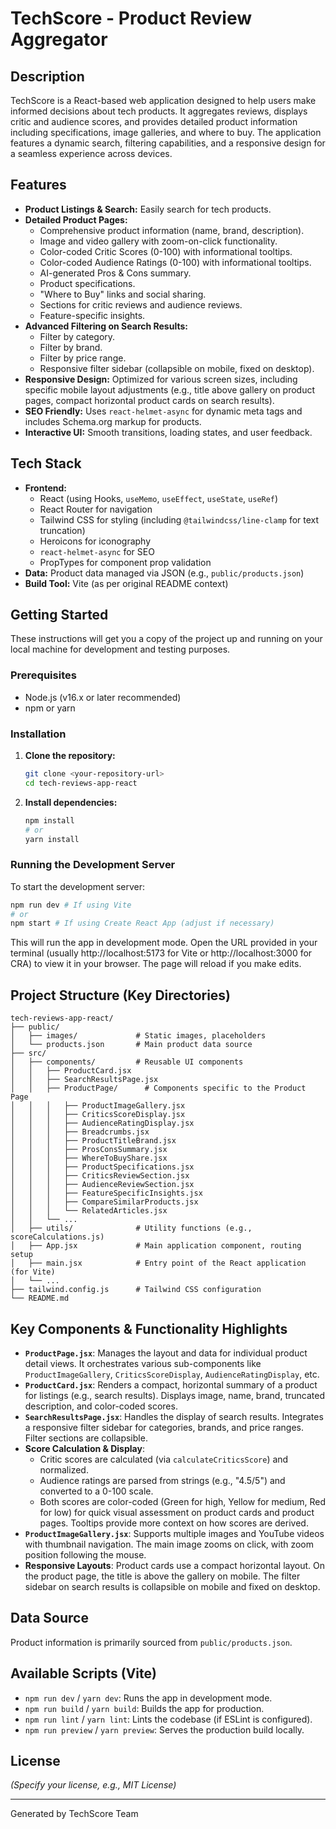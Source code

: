# TechScore - Product Review Aggregator

## Description

TechScore is a React-based web application designed to help users make informed decisions about tech products. It aggregates reviews, displays critic and audience scores, and provides detailed product information including specifications, image galleries, and where to buy. The application features a dynamic search, filtering capabilities, and a responsive design for a seamless experience across devices.

## Features

*   **Product Listings & Search:** Easily search for tech products.
*   **Detailed Product Pages:**
    *   Comprehensive product information (name, brand, description).
    *   Image and video gallery with zoom-on-click functionality.
    *   Color-coded Critic Scores (0-100) with informational tooltips.
    *   Color-coded Audience Ratings (0-100) with informational tooltips.
    *   AI-generated Pros & Cons summary.
    *   Product specifications.
    *   "Where to Buy" links and social sharing.
    *   Sections for critic reviews and audience reviews.
    *   Feature-specific insights.
*   **Advanced Filtering on Search Results:**
    *   Filter by category.
    *   Filter by brand.
    *   Filter by price range.
    *   Responsive filter sidebar (collapsible on mobile, fixed on desktop).
*   **Responsive Design:** Optimized for various screen sizes, including specific mobile layout adjustments (e.g., title above gallery on product pages, compact horizontal product cards on search results).
*   **SEO Friendly:** Uses `react-helmet-async` for dynamic meta tags and includes Schema.org markup for products.
*   **Interactive UI:** Smooth transitions, loading states, and user feedback.

## Tech Stack

*   **Frontend:**
    *   React (using Hooks, `useMemo`, `useEffect`, `useState`, `useRef`)
    *   React Router for navigation
    *   Tailwind CSS for styling (including `@tailwindcss/line-clamp` for text truncation)
    *   Heroicons for iconography
    *   `react-helmet-async` for SEO
    *   PropTypes for component prop validation
*   **Data:** Product data managed via JSON (e.g., `public/products.json`)
*   **Build Tool:** Vite (as per original README context)

## Getting Started

These instructions will get you a copy of the project up and running on your local machine for development and testing purposes.

### Prerequisites

*   Node.js (v16.x or later recommended)
*   npm or yarn

### Installation

1.  **Clone the repository:**
    ```bash
    git clone <your-repository-url>
    cd tech-reviews-app-react
    ```

2.  **Install dependencies:**
    ```bash
    npm install
    # or
    yarn install
    ```

### Running the Development Server

To start the development server:

```bash
npm run dev # If using Vite
# or
npm start # If using Create React App (adjust if necessary)
```

This will run the app in development mode. Open the URL provided in your terminal (usually http://localhost:5173 for Vite or http://localhost:3000 for CRA) to view it in your browser. The page will reload if you make edits.

## Project Structure (Key Directories)

```
tech-reviews-app-react/
├── public/
│   ├── images/             # Static images, placeholders
│   └── products.json       # Main product data source
├── src/
│   ├── components/         # Reusable UI components
│   │   ├── ProductCard.jsx
│   │   ├── SearchResultsPage.jsx
│   │   ├── ProductPage/      # Components specific to the Product Page
│   │   │   ├── ProductImageGallery.jsx
│   │   │   ├── CriticsScoreDisplay.jsx
│   │   │   ├── AudienceRatingDisplay.jsx
│   │   │   ├── Breadcrumbs.jsx
│   │   │   ├── ProductTitleBrand.jsx
│   │   │   ├── ProsConsSummary.jsx
│   │   │   ├── WhereToBuyShare.jsx
│   │   │   ├── ProductSpecifications.jsx
│   │   │   ├── CriticsReviewSection.jsx
│   │   │   ├── AudienceReviewSection.jsx
│   │   │   ├── FeatureSpecificInsights.jsx
│   │   │   ├── CompareSimilarProducts.jsx
│   │   │   └── RelatedArticles.jsx
│   │   └── ...
│   ├── utils/              # Utility functions (e.g., scoreCalculations.js)
│   ├── App.jsx             # Main application component, routing setup
│   ├── main.jsx            # Entry point of the React application (for Vite)
│   └── ...
├── tailwind.config.js      # Tailwind CSS configuration
└── README.md
```

## Key Components & Functionality Highlights

*   **`ProductPage.jsx`**: Manages the layout and data for individual product detail views. It orchestrates various sub-components like `ProductImageGallery`, `CriticsScoreDisplay`, `AudienceRatingDisplay`, etc.
*   **`ProductCard.jsx`**: Renders a compact, horizontal summary of a product for listings (e.g., search results). Displays image, name, brand, truncated description, and color-coded scores.
*   **`SearchResultsPage.jsx`**: Handles the display of search results. Integrates a responsive filter sidebar for categories, brands, and price ranges. Filter sections are collapsible.
*   **Score Calculation & Display**:
    *   Critic scores are calculated (via `calculateCriticsScore`) and normalized.
    *   Audience ratings are parsed from strings (e.g., "4.5/5") and converted to a 0-100 scale.
    *   Both scores are color-coded (Green for high, Yellow for medium, Red for low) for quick visual assessment on product cards and product pages. Tooltips provide more context on how scores are derived.
*   **`ProductImageGallery.jsx`**: Supports multiple images and YouTube videos with thumbnail navigation. The main image zooms on click, with zoom position following the mouse.
*   **Responsive Layouts**: Product cards use a compact horizontal layout. On the product page, the title is above the gallery on mobile. The filter sidebar on search results is collapsible on mobile and fixed on desktop.

## Data Source

Product information is primarily sourced from `public/products.json`.

## Available Scripts (Vite)

*   `npm run dev` / `yarn dev`: Runs the app in development mode.
*   `npm run build` / `yarn build`: Builds the app for production.
*   `npm run lint` / `yarn lint`: Lints the codebase (if ESLint is configured).
*   `npm run preview` / `yarn preview`: Serves the production build locally.

## License

*(Specify your license, e.g., MIT License)*

---

Generated by TechScore Team
